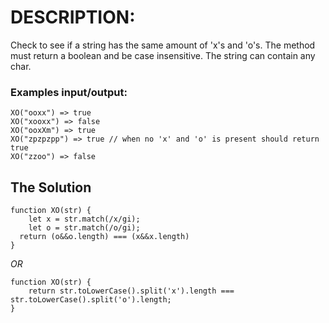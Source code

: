 # DESCRIPTION:
Check to see if a string has the same amount of 'x's and 'o's. The method must return a boolean and be case insensitive. The string can contain any char.

### Examples input/output:
```
XO("ooxx") => true
XO("xooxx") => false
XO("ooxXm") => true
XO("zpzpzpp") => true // when no 'x' and 'o' is present should return true
XO("zzoo") => false
```

## The Solution
```
function XO(str) {
    let x = str.match(/x/gi);
    let o = str.match(/o/gi);
  return (o&&o.length) === (x&&x.length) 
}
```
$OR$
```
function XO(str) {
    return str.toLowerCase().split('x').length === str.toLowerCase().split('o').length;
}
```